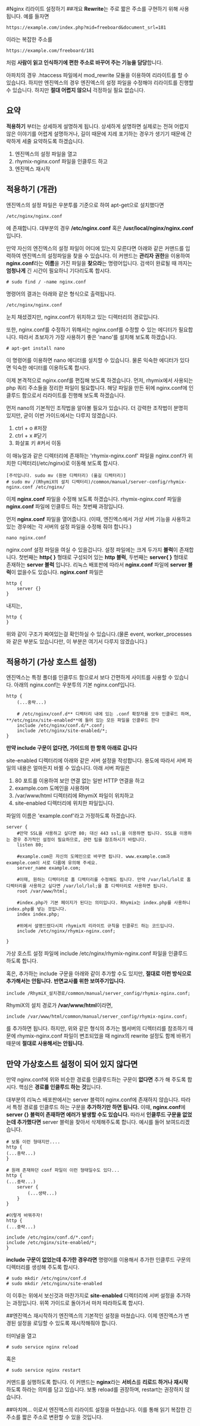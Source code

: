 #Nginx 리라이트 설정하기
##개요
**Rewrite**는 주로 짧은 주소를 구현하기 위해 사용됩니다. 예를 들자면

    https://example.com/index.php?mid=freeboard&document_srl=181

이라는 복잡한 주소를

    https://example.com/freeboard/181

처럼 **사람이 읽고 인식하기에 편한 주소로 바꾸어 주는 기능을 담당**합니다.

아파치의 경우 .htaccess 파일에서 mod_rewrite 모듈을 이용하여 리라이트를 할 수 있습니다. 하지만 엔진엑스의 경우 엔진엑스의 설정 파일을 수정해야 리라이트를 진행할 수 있습니다. 하지만 **절대 어렵지 않으니** 걱정하실 필요 없습니다.

## 요약
**적용하기** 부터는 상세하게 설명하게 됩니다. 상세하게 설명하면 실제로는 전혀 어렵지 않은 이야기를 어렵게 설명하거나, 길이 때문에 지레 포기하는 경우가 생기기 때문에 간략하게 세줄 요약하도록 하겠습니다.

1. 엔진엑스의 설정 파일을 열고
2. rhymix-nginx.conf 파일을 인클루드 하고
3. 엔진엑스 재시작

## 적용하기 (개관)
엔진엑스의 설정 파일은 우분투를 기준으로 하여 apt-get으로 설치했다면

    /etc/nginx/nginx.conf

에 존재합니다. 대부분의 경우 **/etc/nginx.conf** 혹은 **/usr/local/nginx/nginx.conf**입니다. 

만약 자신의 엔진엑스의 설정 파일이 어디에 있는지 모른다면 아래와 같은 커맨드를 입력하여 엔진엑스의 설정파일을 찾을 수 있습니다. 이 커맨드는 **관리자 권한**을 이용하여 **nginx.conf**라는 **이름**을 가진 파일을 **찾으라**는 명령어입니다. 검색이 완료될 때 까지는 **엄청나게** 긴 시간이 필요하니 기다리도록 합시다.

    # sudo find / -name nginx.conf
    
명령어의 결과는 아래와 같은 형식으로 출력됩니다.

    /etc/nginx/nginx.conf
    
눈치 채셨겠지만, nginx.conf가 위치하고 있는 디렉터리의 경로입니다.

또한, nginx.conf를 수정하기 위해서는 nginx.conf를 수정할 수 있는 에디터가 필요합니다. 따라서 초보자가 가장 사용하기 좋은 'nano'를 설치해 보도록 하겠습니다.

    # apt-get install nano
 
이 명령어를 이용하면 nano 에디터를 설치할 수 있습니다. 물론 익숙한 에디터가 있다면 익숙한 에디터를 이용하도록 합시다.

이제 본격적으로 nginx.conf를 편집해 보도록 하겠습니다. 먼저, rhymix에서 사용되는 php 쿼리 주소들을 정리한 파일이 필요합니다. 해당 파일을 만든 뒤에 nginx.conf에 인클루드 함으로서 리라이트를 진행해 보도록 하겠습니다.

먼저 nano의 기본적인 조작법을 알아볼 필요가 있습니다. 더 강력한 조작법이 분명히 있지만, 굳이 이번 가이드에서는 다루지 않겠습니다.

1. ctrl + o #저장
2. ctrl + x #닫기
3. 화살표 키 #커서 이동

이 매뉴얼과 같은 디렉터리에 존재하는 'rhymix-nginx.conf' 파일을 nginx.conf가 위치한 디렉터리(/etc/nginx)로 이동해 보도록 합시다.

    [주석입니다. sudo mv (원본 디렉터리) (옮길 디렉터리)]
    # sudo mv /(RhymiX의 설치 디렉터리)/common/manual/server-config/rhymix-nginx.conf /etc/nginx/

이제 **nginx.conf** 파일을 수정해 보도록 하겠습니다. rhymix-nginx.conf 파일을 **nginx.conf** 파일에 인클루드 하는 첫번째 과정입니다.

먼저 **nginx.conf** 파일을 열어줍니다. (이때, 엔진엑스에서 가상 서버 기능을 사용하고 있는 경우에는 각 서버의 설정 파일을 수정해 줘야 합니다.)

    nano nginx.conf

nginx.conf 설정 파일을 여실 수 있을겁니다. 설정 파일에는 크게 두가지 **블럭**이 존재합니다. 첫번째는 **http{ }** 형태로 구성되어 있는 **http 블럭**, 두번째는 **server{ }** 형태로 존재하는 **server 블럭** 입니다. 리눅스 배포판에 따라서 **nginx.conf** 파일에 **server 블럭**이 없을수도 있습니다. **nginx.conf** 파일은

    http {
        server {}
    }
내지는,

    http {
    }
    
위와 같이 구조가 짜여있는걸 확인하실 수 있습니다.(물론 event, worker_processes와 같은 부분도 있습니다만, 이 부분은 여기서 다루지 않겠습니다.)

## 적용하기 (가상 호스트 설정) 

엔진엑스는 특정 폴더를 인클루드 함으로서 보다 간편하게 사이트를 사용할 수 있습니다. 아래의 nginx.conf는 우분투의 기본 nginx.conf입니다.

    http {
    	(...중략...)
    	
    	# /etc/nginx/conf.d** 디렉터리 내에 있는 .conf 확장자를 모두 인클루드 하며, **/etc/nginx/site-enabled**에 들어 있는 모든 파일을 인클루드 한다
    	include /etc/nginx/conf.d/*.conf;
    	include /etc/nginx/site-enabled/*;
    }
    
**만약 include 구문이 없다면, 가이드의 한 항목 아래로 갑니다**

site-enabled 디렉터리에 아래와 같은 서버 설정을 작성합니다. 용도에 따라서 서버 파일의 내용은 얼마든지 바뀔 수 있습니다. 아래 서버 파일은

1. 80 포트를 이용하여 보안 연결 없는 일반 HTTP 연결을 하고
2. example.com 도메인을 사용하며
3. /var/www/html 디렉터리에 RhymiX 파일이 위치하고
4. site-enabled 디렉터리에 위치한 파일입니다.

파일의 이름은 'example.conf'라고 가정하도록 하겠습니다.

	server {
		#만약 SSL을 사용하고 싶다면 80; 대신 443 ssl;을 이용하면 됩니다. SSL을 이용하는 경우 추가적인 설정이 필요하므로, 관련 팁을 참조하시기 바랍니다.
		listen 80;
	
		#example.com은 자신의 도메인으로 바꾸면 됩니다. www.example.com과 example.com이 서로 다름에 유의해 주세요.
		server_name example.com;
		
		#이때, 원하는 디렉터리로 홈 디렉터리를 수정해도 됩니다. 만약 /var/lol/lol로 홈 디렉터리를 사용하고 싶다면 /var/lol/lol;을 홈 디렉터리로 사용하면 됩니다.
		root /var/www/html;
		
		#index.php가 기본 페이지가 된다는 의미입니다. Rhymix는 index.php를 사용하니 index.php를 넣는 것입니다.
		index index.php;
		
		#위에서 설명드렸다시피 rhymix의 리라이트 규칙을 인클루드 하는 코드입니다.
		include /etc/nginx/rhymix-nginx.conf;
		
	}

가상 호스트 설정 파일에 include /etc/nginx/rhymix-nginx.conf 파일을 인클루드 하도록 합니다.

혹은, 추가하는 include 구문을 아래와 같이 추가할 수도 있지만, **절대로 이런 방식으로 추가해서는 안됩니다.** **반면교사를 위한 보여주기입니다.**

    include /RhymiX_설치경로/common/manual/server_config/rhymix-nginx.conf;
    
RhymiX의 설치 경로가 **/var/www/html**이라면,

    include /var/www/html/common/manual/server_config/rhymix-nginx.conf;
    
를 추가하면 됩니다. 하지만, 위와 같은 형식의 추가는 웹서버의 디렉터리를 참조하기 때문에 rhymix-nginx.conf 파일이 변조되었을 때 nginx의 rewrite 설정도 함께 바뀌기 때문에 **절대로 사용해서는 안됩니다.**

## 만약 가상호스트 설정이 되어 있지 않다면
만약 nginx.conf에 위와 비슷한 경로를 인클루드하는 구문이 **없다면** 추가 해 주도록 합시다. 핵심은 **경로를 인클루드 하는 것**입니다.


대부분의 리눅스 배포판에서는 server 블럭이 nginx.conf에 존재하지 않습니다. 따라서 특정 경로를 인클루드 하는 구문을 **추가하기만 하면 됩니다.** 이때, **nginx.conf**에 **server {} 블럭이 존재하면 에러가 발생할 수도 있습니다.** 따라서 **인클루드 구문을 없었는데 추가했다면** server 블럭을 찾아서 삭제해주도록 합니다. 예시를 들어 보여드리겠습니다.


    # 보통 이런 형태지만....
    http {
    (...중략...)
    }
    
    # 원래 존재하던 conf 파일이 이런 형태일수도 있다...
    http {
    (...중략...)
        server {
            (...생략...)
        }
    }
    
    #이렇게 바꿔주자!
    http {
    (...중략...)
    
    include /etc/nginx/conf.d/*.conf;
    include /etc/nginx/site-enabled/*;
    }

**include 구문이 없었는데 추가한 경우라면** 명령어를 이용해서 추가한 인클루드 구문의 디렉터리를 생성해 주도록 합시다.

    # sudo mkdir /etc/nginx/conf.d
    # sudo mkdir /etc/nginx/site-enabled
    
이 이후는 위에서 보신것과 마찬가지로 **site-enabled** 디렉터리에 서버 설정을 추가하는 과정입니다. 위쪽 가이드로 돌아가서 마저 따라하도록 합시다.

##엔진엑스 재시작하기
엔진엑스의 기본적인 설정을 마쳤습니다. 이제 엔진엑스가 변경된 설정을 로딩할 수 있도록 재시작해줘야 합니다.

터미널을 열고

    # sudo service nginx reload

혹은

    # sudo service nginx restart

커맨드를 실행하도록 합니다. 이 커맨드는 **nginx**라는 **서비스**를 **리로드 하거나 재시작** 하도록 하라는 의미를 담고 있습니다. 보통 reload를 권장하며, restart는 권장하지 않습니다.

##마치며...
이로서 엔진엑스의 리라이트 설정을 마쳤습니다. 이를 통해 읽기 복잡한 긴 주소를 짧은 주소로 변환할 수 있을 것입니다.